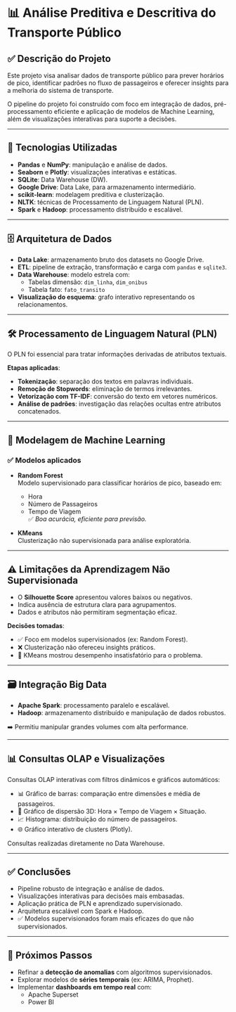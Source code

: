 # 📊 Análise Preditiva e Descritiva do Transporte Público

## ✅ Descrição do Projeto

Este projeto visa analisar dados de transporte público para prever horários de pico, identificar padrões no fluxo de passageiros e oferecer insights para a melhoria do sistema de transporte.

O pipeline do projeto foi construído com foco em integração de dados, pré-processamento eficiente e aplicação de modelos de Machine Learning, além de visualizações interativas para suporte a decisões.

---

## 🚀 Tecnologias Utilizadas

- **Pandas** e **NumPy**: manipulação e análise de dados.
- **Seaborn** e **Plotly**: visualizações interativas e estáticas.
- **SQLite**: Data Warehouse (DW).
- **Google Drive**: Data Lake, para armazenamento intermediário.
- **scikit-learn**: modelagem preditiva e clusterização.
- **NLTK**: técnicas de Processamento de Linguagem Natural (PLN).
- **Spark** e **Hadoop**: processamento distribuído e escalável.

---

## 🗄️ Arquitetura de Dados

- **Data Lake**: armazenamento bruto dos datasets no Google Drive.
- **ETL**: pipeline de extração, transformação e carga com `pandas` e `sqlite3`.
- **Data Warehouse**: modelo estrela com:
  - Tabelas dimensão: `dim_linha`, `dim_onibus`
  - Tabela fato: `fato_transito`
- **Visualização do esquema**: grafo interativo representando os relacionamentos.

---

## 🛠️ Processamento de Linguagem Natural (PLN)

O PLN foi essencial para tratar informações derivadas de atributos textuais.

**Etapas aplicadas**:
- **Tokenização**: separação dos textos em palavras individuais.
- **Remoção de Stopwords**: eliminação de termos irrelevantes.
- **Vetorização com TF-IDF**: conversão do texto em vetores numéricos.
- **Análise de padrões**: investigação das relações ocultas entre atributos concatenados.

---

## 🤖 Modelagem de Machine Learning

### ✅ Modelos aplicados

- **Random Forest**  
  Modelo supervisionado para classificar horários de pico, baseado em:
  - Hora
  - Número de Passageiros
  - Tempo de Viagem  
  ✅ *Boa acurácia, eficiente para previsão.*

- **KMeans**  
  Clusterização não supervisionada para análise exploratória.

---

## ⚠️ Limitações da Aprendizagem Não Supervisionada

- O **Silhouette Score** apresentou valores baixos ou negativos.
- Indica ausência de estrutura clara para agrupamentos.
- Dados e atributos não permitiram segmentação eficaz.

**Decisões tomadas**:
- ✅ Foco em modelos supervisionados (ex: Random Forest).
- ❌ Clusterização não ofereceu insights práticos.
- 🚫 KMeans mostrou desempenho insatisfatório para o problema.

---

## 🗃️ Integração Big Data

- **Apache Spark**: processamento paralelo e escalável.
- **Hadoop**: armazenamento distribuído e manipulação de dados robustos.

➡️ Permitiu manipular grandes volumes com alta performance.

---

## 📊 Consultas OLAP e Visualizações

Consultas OLAP interativas com filtros dinâmicos e gráficos automáticos:

- 📊 Gráfico de barras: comparação entre dimensões e média de passageiros.
- 🧭 Gráfico de dispersão 3D: Hora × Tempo de Viagem × Situação.
- 📈 Histograma: distribuição do número de passageiros.
- 🌐 Gráfico interativo de clusters (Plotly).

Consultas realizadas diretamente no Data Warehouse.

---

## ✅ Conclusões

- Pipeline robusto de integração e análise de dados.
- Visualizações interativas para decisões mais embasadas.
- Aplicação prática de PLN e aprendizado supervisionado.
- Arquitetura escalável com Spark e Hadoop.
- ✅ Modelos supervisionados foram mais eficazes do que não supervisionados.

---

## 📌 Próximos Passos

- Refinar a **detecção de anomalias** com algoritmos supervisionados.
- Explorar modelos de **séries temporais** (ex: ARIMA, Prophet).
- Implementar **dashboards em tempo real** com:
  - Apache Superset
  - Power BI 
